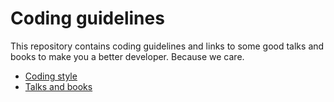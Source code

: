 # Coding guidelines

This repository contains coding guidelines and links to some good talks and books to make you a better developer. Because we care.

- [Coding style](CodingStyle.md)
- [Talks and books](TalksBooks.md)